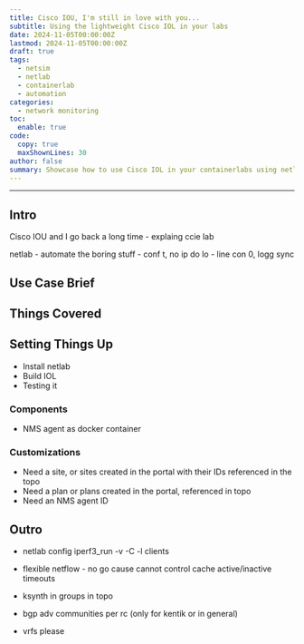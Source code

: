 ```yaml
---
title: Cisco IOU, I'm still in love with you...
subtitle: Using the lightweight Cisco IOL in your labs
date: 2024-11-05T00:00:00Z
lastmod: 2024-11-05T00:00:00Z
draft: true
tags:
  - netsim
  - netlab
  - containerlab
  - automation
categories:
  - network monitoring
toc:
  enable: true
code:
  copy: true
  maxShownLines: 30
author: false
summary: Showcase how to use Cisco IOL in your containerlabs using netlab to orchestrate the provisioning of the infra and Kentik for the traffic visibility and monitoring use cases.
---
```

---
## Intro

Cisco IOU and I go back a long time - explaing ccie lab

netlab - automate the boring stuff - conf t, no ip do lo - line con 0, logg sync


## Use Case Brief


## Things Covered


## Setting Things Up

- Install netlab
- Build IOL
- Testing it



### Components

- NMS agent as docker container


### Customizations

- Need a site, or sites created in the portal with their IDs referenced in the topo
- Need a plan or plans created in the portal, referenced in topo
- Need an NMS agent ID






## Outro


- netlab config iperf3_run -v -C -l clients
- flexible netflow - no go cause cannot control cache active/inactive timeouts

- ksynth in groups in topo
- bgp adv communities per rc (only for kentik or in general)
- vrfs please
